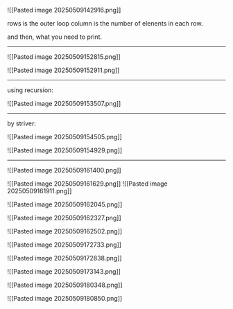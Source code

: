 ![[Pasted image 20250509142916.png]]

rows is the outer loop
column is the number of elenents in each row.

and then, what you need to print.


---

![[Pasted image 20250509152815.png]]

![[Pasted image 20250509152911.png]]

---


using recursion:

![[Pasted image 20250509153507.png]] 


---


by striver:

![[Pasted image 20250509154505.png]]

![[Pasted image 20250509154929.png]]

---

![[Pasted image 20250509161400.png]]


![[Pasted image 20250509161629.png]]
![[Pasted image 20250509161911.png]]

![[Pasted image 20250509162045.png]]

![[Pasted image 20250509162327.png]]

![[Pasted image 20250509162502.png]]

![[Pasted image 20250509172733.png]]

![[Pasted image 20250509172838.png]]

![[Pasted image 20250509173143.png]]

![[Pasted image 20250509180348.png]]

![[Pasted image 20250509180850.png]]